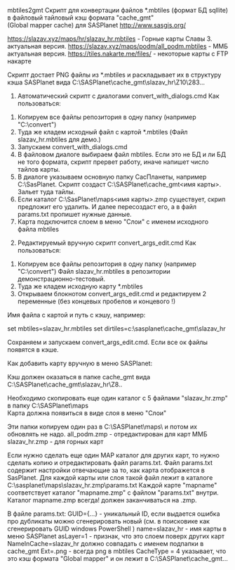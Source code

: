 mbtiles2gmt
Скрипт для конвертации файлов *.mbtiles (формат БД sqllite) в файловый тайловый кэш формата "cache_gmt"  
(Global mapper cache) для SASPlanet http://www.sasgis.org/

https://slazav.xyz/maps/hr/slazav_hr.mbtiles - Горные карты Славы З. актуальная версия.
https://slazav.xyz/maps/podm/all_podm.mbtiles - ММБ актуальная версия.
https://tiles.nakarte.me/files/ - некоторые карты с FTP накарте


Скрипт достает PNG файлы из *.mbtiles и раскладывает их в структуру кэша SASPlanet вида C:\SASPlanet\cache_gmt\slazav_hr\Z10\283...

1. Автоматический скрипт с диалогами convert_with_dialogs.cmd
Как пользоваться:
1) Копируем все файлы репозитория в одну папку (например "С:\convert") 
2) Туда же кладем исходный файл с картой *.mbtiles (Файл slazav_hr.mbtiles для демо.)
3) Запускаем convert_with_dialogs.cmd
4) В файловом диалоге выбираем файл mbtiles. Если это не БД и ли БД не того формата, скрипт прервет работу, иначе напишет число тайлов карты.
5) В диалоге указываем основную папку СасПланеты, например C:\SasPlanet.  Скрипт создаст C:\SASPlanet\cache_gmt\<имя карты>. Зальет туда тайлы. 
6) Если каталог C:\SasPlanet\maps\<имя карты>.zmp существует, скрип предложит его удалить. И далее пересоздаст его, а в файл params.txt пропишет нужные данные.
7) Карта подключится слоем в меню "Слои" с именем исходного файла mbtiles

2. Редактируемый вручную скрипт convert_args_edit.cmd
Как пользоваться:
1) Копируем все файлы репозитория в одну папку (например "С:\convert") Файл slazav_hr.mbtiles в репозитории демонстрационно-тестовый.
2) Туда же кладем исходную карту *.mbtiles
3) Открываем блокнотом convert_args_edit.cmd и редактируем 2 переменные  (без концевых пробелов и концевого \!)

Имя файла с картой и путь с кэшу, например:

set mbtiles=slazav_hr.mbtiles
set dirtiles=c:\sasplanet\cache_gmt\slazav_hr

Сохраняем и запускаем convert_args_edit.cmd. Если все ок файлы появятся в кэше.

Как добавить карту вручную в меню SASPlanet:

Кэш должен оказаться в папке cache_gmt вида C:\SASPlanet\cache_gmt\slazav_hr\Z8..

Необходимо скопировать еще один каталог с 5 файлами "slazav_hr.zmp" в папку C:\SASPlanet\maps\
Карта должна появиться в виде слоя в меню "Слои"

Эти  папки копируем один раз в C:\SASPlanet\maps\ и потом их обновлять не надо.
all_podm.zmp - отредактирован для карт ММБ
slazav_hr.zmp - для горных карт 

Если нужно сделать еще один MAP каталог для других карт, то нужно сделать копию и отредактировать файл params.txt.
Файл params.txt содержит настройки отвечающие за то, как карта отображется в SasPlanet.
Для каждой карты или слоя такой файл лежит в каталоге C:\sasplanet\maps\slazav_hr.zmp\params.txt 
Каждой карте "mapname" соответствует каталог "mapname.zmp" с файлом "params.txt" внутри.
Каталог mapname.zmp всегда! должен заканчиваться на .zmp.

В файле params.txt: 
GUID={...} - уникальный ID, если выдается ошибка про дубликаты можно сгенерировать новый (см. в поисковике как сгенерировать GUID windows PowerShell )
name=slazav_hr - имя карты в меню SASPlanet
asLayer=1 - признак, что это слоем поверх других карт
NameInCache=slazav_hr должно совпадать с именем подпапки в cache_gmt
Ext=.png - всегда png в mbtiles
CacheType = 4 указывает, что это кэш формата "Global mapper" и он лежит в C:\SASPlanet\cache_gmt...
